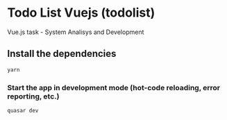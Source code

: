 # Todo List Vuejs (todolist)

Vue.js task - System Analisys and Development 

## Install the dependencies
```bash
yarn
```

### Start the app in development mode (hot-code reloading, error reporting, etc.)
```bash
quasar dev
```
